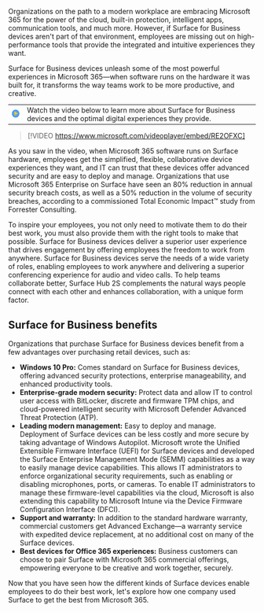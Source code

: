 
Organizations on the path to a modern workplace are embracing Microsoft 365 for the power of the cloud, built-in protection, intelligent apps, communication tools, and much more. However, if Surface for Business devices aren't part of that environment, employees are missing out on high-performance tools that provide the integrated and intuitive experiences they want.

Surface for Business devices unleash some of the most powerful experiences in Microsoft 365&mdash;when software runs on the hardware it was built for, it transforms the way teams work to be more productive, and creative.

|||
| :-- | :-- |
|![Icon indicating play video](../media/videoicon.png) | Watch the video below to learn more about Surface for Business devices and the optimal digital experiences they provide.|

> [!VIDEO https://www.microsoft.com/videoplayer/embed/RE2OFXC]

As you saw in the video, when Microsoft 365 software runs on Surface hardware, employees get the simplified, flexible, collaborative device experiences they want, and IT can trust that these devices offer advanced security and are easy to deploy and manage. Organizations that use Microsoft 365 Enterprise on Surface have seen an 80% reduction in annual security breach costs, as well as a 50% reduction in the volume of security breaches, according to a commissioned Total Economic Impact&trade; study from Forrester Consulting.

To inspire your employees, you not only need to motivate them to do their best work, you must also provide them with the right tools to make that possible. Surface for Business devices deliver a superior user experience that drives engagement by offering employees the freedom to work from anywhere. Surface for Business devices serve the needs of a wide variety of roles, enabling employees to work anywhere and delivering a superior conferencing experience for audio and video calls. To help teams collaborate better, Surface Hub 2S complements the natural ways people connect with each other and enhances collaboration, with a unique form factor.

## Surface for Business benefits

Organizations that purchase Surface for Business devices benefit from a few advantages over purchasing retail devices, such as:

- **Windows 10 Pro:** Comes standard on Surface for Business devices, offering advanced security protections, enterprise manageability, and enhanced productivity tools.
- **Enterprise-grade modern security:** Protect data and allow IT to control user access with BitLocker, discrete and firmware TPM chips, and cloud-powered intelligent security with Microsoft Defender Advanced Threat Protection (ATP).
- **Leading modern management:** Easy to deploy and manage. Deployment of Surface devices can be less costly and more secure by taking advantage of Windows Autopilot. Microsoft wrote the Unified Extensible Firmware Interface (UEFI) for Surface devices and developed the Surface Enterprise Management Mode (SEMM) capabilities as a way to easily manage device capabilities. This allows IT administrators to enforce organizational security requirements, such as enabling or disabling microphones, ports, or cameras. To enable IT administrators to manage these firmware-level capabilities via the cloud, Microsoft is also extending this capability to Microsoft Intune via the Device Firmware Configuration Interface (DFCI).
- **Support and warranty:** In addition to the standard hardware warranty, commercial customers get Advanced Exchange—a warranty service with expedited device replacement, at no additional cost on many of the Surface devices.
- **Best devices for Office 365 experiences:** Business customers can choose to pair Surface with Microsoft 365 commercial offerings, empowering everyone to be creative and work together, securely.

Now that you have seen how the different kinds of Surface devices enable employees to do their best work, let's explore how one company used Surface to get the best from Microsoft 365.
